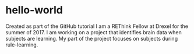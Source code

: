 # hello-world
Created as part of the GitHub tutorial
I am a REThink Fellow at Drexel for the summer of 2017.
I am working on a project that identifies brain data when subjects are learning.
My part of the project focuses on subjects during rule-learning.
